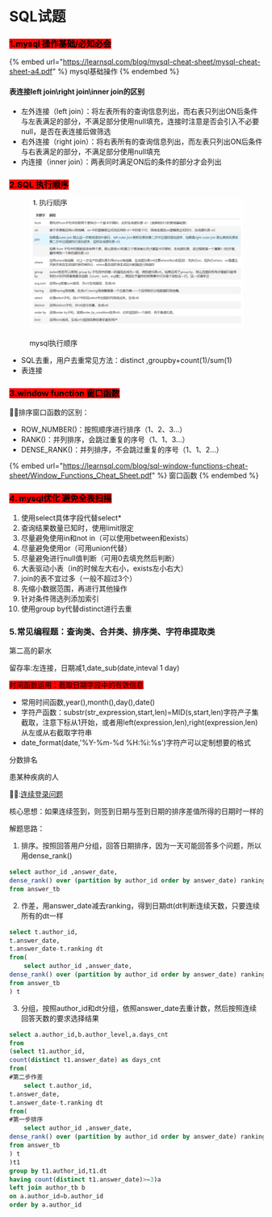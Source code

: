 # SQL试题



### <mark style="background-color:red;">1.mysql 操作基础/必知必会</mark>

{% embed url="https://learnsql.com/blog/mysql-cheat-sheet/mysql-cheat-sheet-a4.pdf" %}
mysql基础操作
{% endembed %}



#### 表连接left join\right join\inner join的区别

* 左外连接（left join）：将左表所有的查询信息列出，而右表只列出ON后条件与左表满足的部分，不满足部分使用null填充，连接时注意是否会引入不必要null，是否在表连接后做筛选
* 右外连接（right join）：将右表所有的查询信息列出，而左表只列出ON后条件与右表满足的部分，不满足部分使用null填充
* 内连接（inner join）：两表同时满足ON后的条件的部分才会列出

### <mark style="background-color:red;">2.SQL 执行顺序</mark>

<figure><img src=".gitbook/assets/image.png" alt=""><figcaption><p>mysql执行顺序</p></figcaption></figure>

* SQL去重，用户去重常见方法：distinct ,groupby+count(1)/sum(1)
* 表连接

### <mark style="background-color:red;">3.window function 窗口函数</mark>

:tada::tada:排序窗口函数的区别：

* ROW\_NUMBER()：按照顺序进行排序（1、2、3...）
* RANK()：并列排序，会跳过重复的序号（1、1、3...）
* DENSE\_RANK()：并列排序，不会跳过重复的序号（1、1、2...）

{% embed url="https://learnsql.com/blog/sql-window-functions-cheat-sheet/Window_Functions_Cheat_Sheet.pdf" %}
窗口函数
{% endembed %}

### <mark style="background-color:red;">4. mysql优化 避免全表扫描</mark>

1. 使用select具体字段代替select\*
2. 查询结果数量已知时，使用limit限定
3. 尽量避免使用in和not in（可以使用between和exists）
4. 尽量避免使用or（可用union代替）
5. 尽量避免进行null值判断（可用0去填充然后判断）
6. 大表驱动小表（in的时候左大右小，exists左小右大）
7. join的表不宜过多（一般不超过3个）
8. 先缩小数据范围，再进行其他操作
9. 针对条件筛选列添加索引
10. 使用group by代替distinct进行去重

### 5.常见编程题：查询类、合并类、排序类、字符串提取类

第二高的薪水

留存率:左连接，日期减1,date\_sub(date,inteval 1 day)

<mark style="background-color:red;">时间函数运用：截取日期字段中的有效信息</mark>

* 常用时间函数,year(),month(),day(),date()
* 字符产函数：substr(str\_expression,start,len)=MID(s,start,len)字符产子集截取，注意下标从1开始，或者用left(expression,len),right(expression,len)从左或从右截取字符串
* date\_format(date,'%Y-%m-%d %H:%i:%s')字符产可以定制想要的格式

分数排名

患某种疾病的人

:shark::shark::[连续登录问题](https://www.nowcoder.com/practice/e080f8a685bc4af3b47749ca3310f1fd?tpId=268\&tqId=2286286\&ru=%2Fexam%2Fcompany\&qru=%2Fta%2Fsql-factory-interview%2Fquestion-ranking\&sourceUrl=%2Fexam%2Fcompany)

核心思想：如果连续签到，则签到日期与签到日期的排序差值所得的日期时一样的

解题思路：

1. 排序。按照回答用户分组，回答日期排序，因为一天可能回答多个问题，所以用dense\_rank()

```sql
select author_id ,answer_date,
dense_rank() over (partition by author_id order by answer_date) ranking
from answer_tb
```

2. 作差，用answer\_date减去ranking，得到日期dt(dt判断连续天数，只要连续所有的dt一样

```sql
select t.author_id,
t.answer_date,
t.answer_date-t.ranking dt
from(
    select author_id ,answer_date,
dense_rank() over (partition by author_id order by answer_date) ranking
from answer_tb
) t
```

3. 分组，按照author\_id和dt分组，依照answer\_date去重计数，然后按照连续回答天数的要求选择结果

```sql
select a.author_id,b.author_level,a.days_cnt
from 
(select t1.author_id,
count(distinct t1.answer_date) as days_cnt
from(
#第二步作差
    select t.author_id,
t.answer_date,
t.answer_date-t.ranking dt
from(
#第一步排序
    select author_id ,answer_date,
dense_rank() over (partition by author_id order by answer_date) ranking
from answer_tb
) t
)t1
group by t1.author_id,t1.dt
having count(distinct t1.answer_date)>=3)a
left join author_tb b
on a.author_id=b.author_id
order by a.author_id
```
